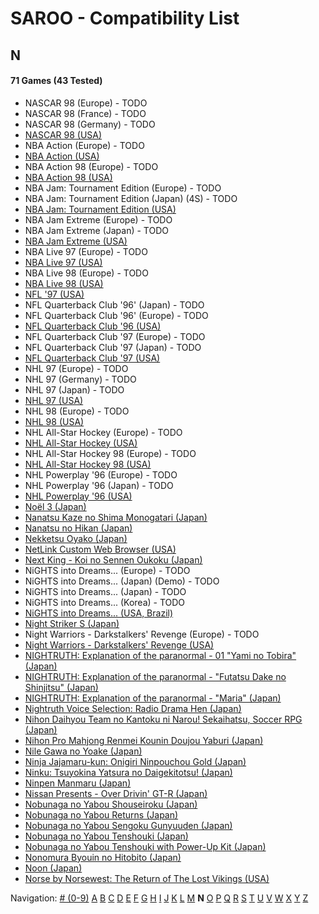 # SAROO - Compatibility List

## N

#### 71 Games (43 Tested)

- NASCAR 98 (Europe) - TODO
- NASCAR 98 (France) - TODO
- NASCAR 98 (Germany) - TODO
- [NASCAR 98 (USA)](../../../Regions/Retails/USA/T-5028H/01/README.md)
- NBA Action (Europe) - TODO
- [NBA Action (USA)](../../../Regions/Retails/USA/MK-81103/01/README.md)
- NBA Action 98 (Europe) - TODO
- [NBA Action 98 (USA)](../../../Regions/Retails/USA/MK-81124/01/README.md)
- NBA Jam: Tournament Edition (Europe) - TODO
- NBA Jam: Tournament Edition (Japan) (4S) - TODO
- [NBA Jam: Tournament Edition (USA)](../../../Regions/Retails/USA/T-8102H/01/README.md)
- NBA Jam Extreme (Europe) - TODO
- NBA Jam Extreme (Japan) - TODO
- [NBA Jam Extreme (USA)](../../../Regions/Retails/USA/T-8120H/01/README.md)
- NBA Live 97 (Europe) - TODO
- [NBA Live 97 (USA)](../../../Regions/Retails/USA/T-5015H/01/README.md)
- NBA Live 98 (Europe) - TODO
- [NBA Live 98 (USA)](../../../Regions/Retails/USA/T-5027H/01/README.md)
- [NFL '97 (USA)](../../../Regions/Retails/USA/MK-81111/01/README.md)
- NFL Quarterback Club '96' (Japan) - TODO
- NFL Quarterback Club '96' (Europe) - TODO
- [NFL Quarterback Club '96 (USA)](../../../Regions/Retails/USA/T-8109H/01/README.md)
- NFL Quarterback Club '97 (Europe) - TODO
- NFL Quarterback Club '97 (Japan) - TODO
- [NFL Quarterback Club '97 (USA)](../../../Regions/Retails/USA/T-8136H/01/README.md)
- NHL 97 (Europe) - TODO
- NHL 97 (Germany) - TODO
- NHL 97 (Japan) - TODO
- [NHL 97 (USA)](../../../Regions/Retails/USA/T-5016H/01/README.md)
- NHL 98 (Europe) - TODO
- [NHL 98 (USA)](../../../Regions/Retails/USA/T-5026H/01/README.md)
- NHL All-Star Hockey (Europe) - TODO
- [NHL All-Star Hockey (USA)](../../../Regions/Retails/USA/MK-81002/01/README.md)
- NHL All-Star Hockey 98 (Europe) - TODO
- [NHL All-Star Hockey 98 (USA)](../../../Regions/Retails/USA/MK-81122/01/README.md)
- NHL Powerplay '96 (Europe) - TODO
- NHL Powerplay '96 (Japan) - TODO
- [NHL Powerplay '96 (USA)](../../../Regions/Retails/USA/T-07013H/01/README.md)
- [Noël 3 (Japan)](../../../Regions/Retails/Japan/T-22205G/01/README.md)
- [Nanatsu Kaze no Shima Monogatari (Japan)](../../../Regions/Retails/Japan/T-35501G/01/README.md)
- [Nanatsu no Hikan (Japan)](../../../Regions/Retails/Japan/T-7616G/01/README.md)
- [Nekketsu Oyako (Japan)](../../../Regions/Retails/Japan/T-1802G/01/README.md)
- [NetLink Custom Web Browser (USA)](../../../Regions/Retails/USA/T-319-01H/01/README.md)
- [Next King - Koi no Sennen Oukoku (Japan)](../../../Regions/Retails/Japan/T-13328G/01/README.md)
- NiGHTS into Dreams... (Europe) - TODO
- NiGHTS into Dreams... (Japan) (Demo) - TODO
- NiGHTS into Dreams... (Japan) - TODO
- NiGHTS into Dreams... (Korea) - TODO
- [NiGHTS into Dreams... (USA, Brazil)](../../../Regions/Retails/USA/MK-81020/01/README.md)
- [Night Striker S (Japan)](../../../Regions/Retails/Japan/T-19901G/01/README.md)
- Night Warriors - Darkstalkers' Revenge (Europe) - TODO
- [Night Warriors - Darkstalkers' Revenge (USA)](../../../Regions/Retails/USA/T-1208H/01/README.md)
- [NIGHTRUTH: Explanation of the paranormal - 01 "Yami no Tobira" (Japan)](../../../Regions/Retails/Japan/T-20204G/01/README.md)
- [NIGHTRUTH: Explanation of the paranormal - "Futatsu Dake no Shinjitsu" (Japan)](../../../Regions/Retails/Japan/T-36201G/01/README.md)
- [NIGHTRUTH: Explanation of the paranormal - "Maria" (Japan)](../../../Regions/Retails/Japan/T-20206G/01/README.md)
- [Nightruth Voice Selection: Radio Drama Hen (Japan)](../../../Regions/Retails/Japan/T-20207G/01/README.md)
- [Nihon Daihyou Team no Kantoku ni Narou! Sekaihatsu, Soccer RPG (Japan)](../../../Regions/Retails/Japan/T-35504G/01/README.md)
- [Nihon Pro Mahjong Renmei Kounin Doujou Yaburi (Japan)](../../../Regions/Retails/Japan/T-18714G/01/README.md)
- [Nile Gawa no Yoake (Japan)](../../../Regions/Retails/Japan/T-9106G/01/README.md)
- [Ninja Jajamaru-kun: Onigiri Ninpouchou Gold (Japan)](../../../Regions/Retails/Japan/T-5709G/01/README.md)
- [Ninku: Tsuyokina Yatsura no Daigekitotsu! (Japan)](../../../Regions/Retails/Japan/GS-9036/01/README.md)
- [Ninpen Manmaru (Japan)](../../../Regions/Retails/Japan/T-35502G/01/README.md)
- [Nissan Presents - Over Drivin' GT-R (Japan)](../../../Regions/Retails/Japan/T-10613G/01/README.md)
- [Nobunaga no Yabou Shouseiroku (Japan)](../../../Regions/Retails/Japan/T-7664G/01/README.md)
- [Nobunaga no Yabou Returns (Japan)](../../../Regions/Retails/Japan/T-7614G/01/README.md)
- [Nobunaga no Yabou Sengoku Gunyuuden (Japan)](../../../Regions/Retails/Japan/T-7658G/01/README.md)
- [Nobunaga no Yabou Tenshouki (Japan)](../../../Regions/Retails/Japan/T-7605G/01/README.md)
- [Nobunaga no Yabou Tenshouki with Power-Up Kit (Japan)](../../../Regions/Retails/Japan/T-7643G/01/README.md)
- [Nonomura Byouin no Hitobito (Japan)](../../../Regions/Retails/Japan/T-28001G/01/README.md)
- [Noon (Japan)](../../../Regions/Retails/Japan/T-5206G/01/README.md)
- [Norse by Norsewest: The Return of The Lost Vikings (USA)](../../../Regions/Retails/USA/T-12522H/01/README.md)

Navigation:
[# (0-9)](./09.md) [A](./A.md) [B](./B.md) [C](./C.md) [D](./D.md) [E](./E.md) [F](./F.md) [G](./G.md) [H](./H.md) [I](./I.md) [J](./J.md) [K](./K.md) [L](./L.md) [M](./M.md) **N** [O](./O.md) [P](./P.md) [Q](./Q.md) [R](./R.md) [S](./S.md) [T](./T.md) [U](./U.md) [V](./V.md) [W](./W.md) [X](./X.md) [Y](./Y.md) [Z](./Z.md)
